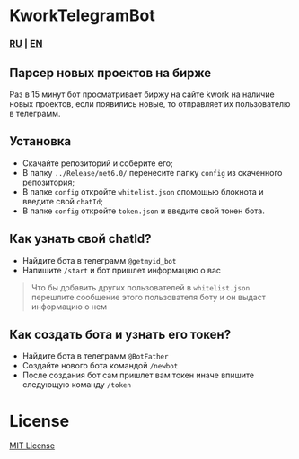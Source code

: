 # KworkTelegramBot
### [RU](RuREADME.md) | [EN](EnREADME.md)
## Парсер новых проектов на бирже

Раз в 15 минут бот просматривает биржу на сайте kwork на наличие новых проектов,
если появились новые, то отправляет их пользователю в телеграмм.

## Установка
- Скачайте репозиторий и соберите его;
- В папку `../Release/net6.0/` перенесите папку `config` из скаченного репозитория;
- В папке `config` откройте `whitelist.json` спомощью блокнота и введите свой `chatId`;
- В папке `config` откройте `token.json` и введите свой токен бота.

## Как узнать свой chatId?
- Найдите бота в телеграмм `@getmyid_bot`
- Напишите `/start` и бот пришлет информацию о вас

> Что бы добавить других пользователей в `whitelist.json `
перешлите сообщение этого пользователя боту и он выдаст информацию о нем

## Как создать бота и узнать его токен?
- Найдите бота в телеграмм `@BotFather`
- Создайте нового бота командой `/newbot`
- После создания бот сам пришлет вам токен иначе впишите следующую команду `/token`

# License
[MIT License](LICENSE)
